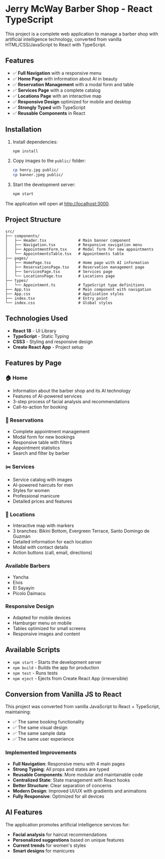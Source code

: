 # Jerry McWay Barber Shop - React TypeScript

This project is a complete web application to manage a barber shop with artificial intelligence technology, converted from vanilla HTML/CSS/JavaScript to React with TypeScript.

## Features

- ✅ **Full Navigation** with a responsive menu
- ✅ **Home Page** with information about AI in beauty
- ✅ **Reservation Management** with a modal form and table
- ✅ **Services Page** with a complete catalog
- ✅ **Locations Page** with an interactive map
- ✅ **Responsive Design** optimized for mobile and desktop
- ✅ **Strongly Typed** with TypeScript
- ✅ **Reusable Components** in React

## Installation

1.  Install dependencies:
    ```bash
    npm install
    ```

2.  Copy images to the `public/` folder:
    ```bash
    cp henry.jpg public/
    cp banner.jpeg public/
    ```

3.  Start the development server:
    ```bash
    npm start
    ```

The application will open at [http://localhost:3000](http://localhost:3000).

## Project Structure

```
src/
├── components/
│   ├── Header.tsx              # Main banner component
│   ├── Navigation.tsx          # Responsive navigation menu
│   ├── AppointmentForm.tsx     # Modal form for new appointments
│   └── AppointmentsTable.tsx   # Appointments table
├── pages/
│   ├── HomePage.tsx            # Home page with AI information
│   ├── ReservationsPage.tsx    # Reservation management page
│   ├── ServicesPage.tsx        # Services page
│   └── LocationsPage.tsx       # Locations page
├── types/
│   └── Appointment.ts          # TypeScript type definitions
├── App.tsx                     # Main component with navigation
├── App.css                     # Application styles
├── index.tsx                   # Entry point
└── index.css                   # Global styles
```

## Technologies Used

-   **React 18** - UI Library
-   **TypeScript** - Static Typing
-   **CSS3** - Styling and responsive design
-   **Create React App** - Project setup

## Features by Page

### 🏠 Home
- Information about the barber shop and its AI technology
- Features of AI-powered services
- 3-step process of facial analysis and recommendations
- Call-to-action for booking

### 📅 Reservations
- Complete appointment management
- Modal form for new bookings
- Responsive table with filters
- Appointment statistics
- Search and filter by barber

### ✂️ Services
- Service catalog with images
- AI-powered haircuts for men
- Styles for women
- Professional manicure
- Detailed prices and features

### 📍 Locations
- Interactive map with markers
- 3 branches: Bikini Bottom, Evergreen Terrace, Santo Domingo de Guzmán
- Detailed information for each location
- Modal with contact details
- Action buttons (call, email, directions)

### Available Barbers
- Yancha
- Elvis
- El Sayayin
- Picolo Daimacu

### Responsive Design
- Adapted for mobile devices
- Hamburger menu on mobile
- Tables optimized for small screens
- Responsive images and content

## Available Scripts

-   `npm start` - Starts the development server
-   `npm build` - Builds the app for production
-   `npm test` - Runs tests
-   `npm eject` - Ejects from Create React App (irreversible)

## Conversion from Vanilla JS to React

This project was converted from vanilla JavaScript to React + TypeScript, maintaining:

-   ✅ The same booking functionality
-   ✅ The same visual design
-   ✅ The same sample data
-   ✅ The same user experience

### Implemented Improvements

-   **Full Navigation**: Responsive menu with 4 main pages
-   **Strong Typing**: All props and states are typed
-   **Reusable Components**: More modular and maintainable code
-   **Centralized State**: State management with React hooks
-   **Better Structure**: Clear separation of concerns
-   **Modern Design**: Improved UI/UX with gradients and animations
-   **Fully Responsive**: Optimized for all devices

## AI Features

The application promotes artificial intelligence services for:

-   **Facial analysis** for haircut recommendations
-   **Personalized suggestions** based on unique features
-   **Current trends** for women's styles
-   **Smart designs** for manicures 